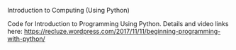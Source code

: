 Introduction to Computing (Using Python) 

Code for Introduction to Programming Using Python. Details and video links here: https://recluze.wordpress.com/2017/11/11/beginning-programming-with-python/ 





